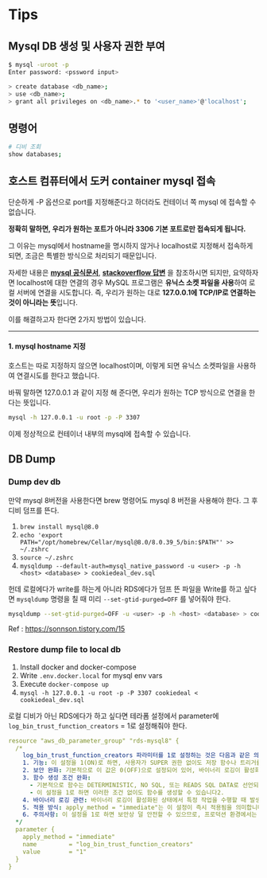 # Tips

## Mysql DB 생성 및 사용자 권한 부여

```sh
$ mysql -uroot -p
Enter password: <pssword input>

> create database <db_name>;
> use <db_name>;
> grant all privileges on <db_name>.* to '<user_name>'@'localhost';
```

## 명령어

```sh
# 디비 조회
show databases;
```

## 호스트 컴퓨터에서 도커 container mysql 접속

단순하게 -P 옵션으로 port를 지정해준다고 하더라도 컨테이너 쪽 mysql 에 접속할 수 없습니다.  

**정확히 말하면, 우리가 원하는 포트가 아니라 3306 기본 포트로만 접속되게 됩니다.** 

그 이유는 mysql에서 hostname을 명시하지 않거나 localhost로 지정해서 접속하게 되면, 조금은 특별한 방식으로 처리되기 때문입니다.

자세한 내용은 **[mysql 공식문서](https://dev.mysql.com/doc/refman/5.7/en/connecting.html)**, **[stackoverflow 답변](https://stackoverflow.com/questions/50160128/why-wont-mysql-client-use-the-port-i-specify)** 을 참조하시면 되지만,
요약하자면 localhost에 대한 연결의 경우 MySQL 프로그램은 **유닉스 소켓 파일을 사용**하여 로컬 서버에 연결을 시도합니다.
즉, 우리가 원하는 대로 **127.0.0.1에 TCP/IP로 연결하는 것이 아니라는 뜻**입니다. 

이를 해결하고자 한다면 2가지 방법이 있습니다. 

------

#### **1. mysql hostname 지정**

호스트는 따로 지정하지 않으면 localhost이며, 이렇게 되면 유닉스 소켓파일을 사용하여 연결시도를 한다고 했습니다.

바꿔 말하면 127.0.0.1 과 같이 지정 해 준다면, 우리가 원하는 TCP 방식으로 연결을 한다는 뜻입니다.

```bash
mysql -h 127.0.0.1 -u root -p -P 3307
```

이제 정상적으로 컨테이너 내부의 mysql에 접속할 수 있습니다.

## DB Dump

### Dump dev db

만약 mysql 8버전을 사용한다면 brew 명령어도 mysql 8 버전을 사용해야 한다. 그 후 디비 덤프를 뜬다.

1. `brew install mysql@8.0`
2. `echo 'export PATH="/opt/homebrew/Cellar/mysql@8.0/8.0.39_5/bin:$PATH"' >> ~/.zshrc`
3. `source ~/.zshrc`
4. `mysqldump --default-auth=mysql_native_password -u <user> -p -h <host> <database> > cookiedeal_dev.sql`

헌데 로컬에다가 write를 하는게 아니라 RDS에다가 덤프 뜬 파일을 Write를 하고 싶다면 `mysqldump` 명령을 칠 때 미리 `--set-gtid-purged=OFF` 를 넣어줘야 한다.

```bash
mysqldump --set-gtid-purged=OFF -u <user> -p -h <host> <database> > cookiedeal_dev.sql
```

Ref : https://sonnson.tistory.com/15

### Restore dump file to local db

1. Install docker and docker-compose
2. Write `.env.docker.local` for mysql env vars
3. Execute `docker-compose up`
4. `mysql -h 127.0.0.1 -u root -p -P 3307 cookiedeal < cookiedeal_dev.sql`

로컬 디비가 아닌 RDS에다가 하고 싶다면 테라폼 설정에서 parameter에 `log_bin_trust_function_creators` = 1로 설정해줘야 한다.

```yaml
resource "aws_db_parameter_group" "rds-mysql8" {
  /*
    log_bin_trust_function_creators 파라미터를 1로 설정하는 것은 다음과 같은 의미를 갖습니다:
    1. 기능: 이 설정을 1(ON)로 하면, 사용자가 SUPER 권한 없이도 저장 함수나 트리거를 생성할 수 있게 됩니다.
    2. 보안 완화: 기본적으로 이 값은 0(OFF)으로 설정되어 있어, 바이너리 로깅이 활성화된 상태에서 함수나 트리거 생성 시 보안 제한이 있습니다. 1로 설정하면 이러한 제한이 완화됩니다2.
    3. 함수 생성 조건 완화:
      - 기본적으로 함수는 DETERMINISTIC, NO SQL, 또는 READS SQL DATA로 선언되어야 합니다.
      - 이 설정을 1로 하면 이러한 조건 없이도 함수를 생성할 수 있습니다2.
    4. 바이너리 로깅 관련: 바이너리 로깅이 활성화된 상태에서 특정 작업을 수행할 때 발생하는 제한을 완화합니다12.
    5. 적용 방식: apply_method = "immediate"는 이 설정이 즉시 적용됨을 의미합니다. 데이터베이스 재시작 없이 바로 적용됩니다3.
    6. 주의사항: 이 설정을 1로 하면 보안상 덜 안전할 수 있으므로, 프로덕션 환경에서는 신중히 적용해야 합니다2.
  */
  parameter {
    apply_method = "immediate"
    name         = "log_bin_trust_function_creators"
    value        = "1"
  }
}
```

